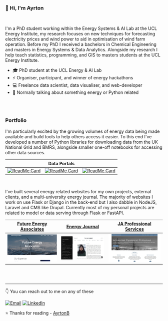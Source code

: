 ### 👋 Hi, I'm Ayrton 

<br>

I'm a PhD student working within the Energy Systems & AI Lab at the UCL Energy Institute, my research focuses on new techniques for forecasting electricity prices and wind power to aid in optimisation of wind farm operation. Before my PhD I received a bachelors in Chemical Engineering and masters in Energy Systems & Data Analytics. Alongside my research I help teach statistics, programming, and GIS to masters students at the UCL Energy Institute. 

* 🎓 PhD student at the UCL Energy & AI Lab 
* ⚡ Organiser, participant, and winner of energy hackathons
* 💻 Freelance data scientist, data visualiser, and web-developer
* 💬 Normally talking about something energy or Python related

<br>
<br>

### Portfolio

I'm particularly excited by the growing volumes of energy data being made available and build tools to help others access it easier. To this end I've developed a number of Python libraries for downloading data from the UK National Grid and BMRS, alongside smaller one-off notebooks for accessing other data sources.

| &nbsp; | Data Portals | &nbsp; |
| --- | --- | --- |
| [![ReadMe Card](https://github-readme-stats.vercel.app/api/pin/?username=AyrtonB&repo=NGDataPortal)](https://github.com/AyrtonB/NGDataPortal) | [![ReadMe Card](https://github-readme-stats.vercel.app/api/pin/?username=AyrtonB&repo=ElexonDataPortal)](https://github.com/AyrtonB/ElexonDataPortal) | [![ReadMe Card](https://github-readme-stats.vercel.app/api/pin/?username=AyrtonB&repo=CIDataPortal)](https://github.com/AyrtonB/CIDataPortal) |

<br>

I've built several energy related websites for my own projects, external clients, and a multi-university energy journal. The majority of websites I work on use Flask or Django in the back-end but I also dabble in NodeJS, Laravel and CMS like Drupal. Currently most of my personal projects are related to model or data serving through Flask or FastAPI.

| <a href="https://futureenergy.associates">Future Energy Associates</a> | <a href="http://energyjournal.co.uk/">Energy Journal</a> | <a href="http://japrofessionalservices.com/">JA Professional Services</a> |
| --- | --- | --- |
| <img src="img/FEA.jpg"></img> | <img src="img/energy_journal.jpg"></img> | <img src="img/JAPSI.jpg"></img> |

<br>
<br>

---

👇 You can reach out to me on any of these

[![Email](https://img.shields.io/badge/-EMAIL-D14836?style=for-the-badge&logo=gmail&logoColor=white)](mailto:ayrtonbourn@outlook.com)
[![LinkedIn](https://img.shields.io/badge/-LINKEDIN-0077B5?style=for-the-badge&logo=linkedin&logoColor=white)](https://www.linkedin.com/in/ayrton-bourn/)

⭐️ Thanks for reading - [AyrtonB](https://github.com/AyrtonB)